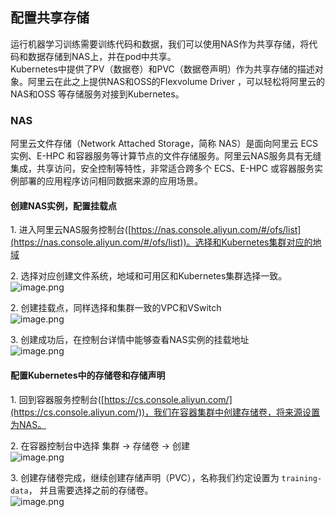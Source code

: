 ## 配置共享存储
运行机器学习训练需要训练代码和数据，我们可以使用NAS作为共享存储，将代码和数据存储到NAS上，并在pod中共享。<br />Kubernetes中提供了PV（数据卷）和PVC（数据卷声明）作为共享存储的描述对象。阿里云在此之上提供NAS和OSS的Flexvolume Driver ，可以轻松将阿里云的NAS和OSS 等存储服务对接到Kubernetes。
### NAS
阿里云文件存储（Network Attached Storage，简称 NAS）是面向阿里云 ECS 实例、E-HPC 和容器服务等计算节点的文件存储服务。阿里云NAS服务具有无缝集成，共享访问，安全控制等特性，非常适合跨多个 ECS、E-HPC 或容器服务实例部署的应用程序访问相同数据来源的应用场景。

#### 创建NAS实例，配置挂载点

1\. 进入阿里云NAS服务控制台([https://nas.console.aliyun.com/#/ofs/list](https://nas.console.aliyun.com/#/ofs/list))。选择和Kubernetes集群对应的地域<br />

2\. 选择对应创建文件系统，地域和可用区和Kubernetes集群选择一致。<br />![image.png](https://intranetproxy.alipay.com/skylark/lark/0/2019/png/25353/1550126691481-1dca2e6b-9e65-4e13-b840-4c604ff38b9f.png#align=left&display=inline&height=241&linkTarget=_blank&name=image.png&originHeight=756&originWidth=1684&size=293006&width=537)


2\. 创建挂载点，同样选择和集群一致的VPC和VSwitch<br />![image.png](https://intranetproxy.alipay.com/skylark/lark/0/2019/png/25353/1550126621235-11ec8953-684b-41ed-ad40-65ef23f6b26b.png#align=left&display=inline&height=246&linkTarget=_blank&name=image.png&originHeight=655&originWidth=1159&size=218025&width=436)

3\. 创建成功后，在控制台详情中能够查看NAS实例的挂载地址<br />![image.png](https://intranetproxy.alipay.com/skylark/lark/0/2019/png/25353/1550126834685-a5730809-20ff-41f3-a140-1f2b3171c36f.png#align=left&display=inline&height=187&linkTarget=_blank&name=image.png&originHeight=658&originWidth=1664&size=160315&width=474)

#### 配置Kubernetes中的存储卷和存储声明

1\. 回到容器服务控制台([https://cs.console.aliyun.com/](https://cs.console.aliyun.com/))，我们在容器集群中创建存储卷，将来源设置为NAS。<br />

2\. 在容器控制台中选择 集群 -> 存储卷 -> 创建<br />![image.png](https://intranetproxy.alipay.com/skylark/lark/0/2019/png/25353/1550142718374-a757491e-dc93-46cf-9240-8d187e2b971e.png#align=left&display=inline&height=266&linkTarget=_blank&name=image.png&originHeight=699&originWidth=1205&size=94725&width=459)

3\. 创建存储卷完成，继续创建存储声明（PVC），名称我们约定设置为 `training-data`， 并且需要选择之前的存储卷。 <br />![image.png](https://intranetproxy.alipay.com/skylark/lark/0/2019/png/25353/1550142707275-64fdb0c6-19f9-4223-ad03-811282e8e500.png#align=left&display=inline&height=273&linkTarget=_blank&name=image.png&originHeight=699&originWidth=1205&size=94725&width=471)